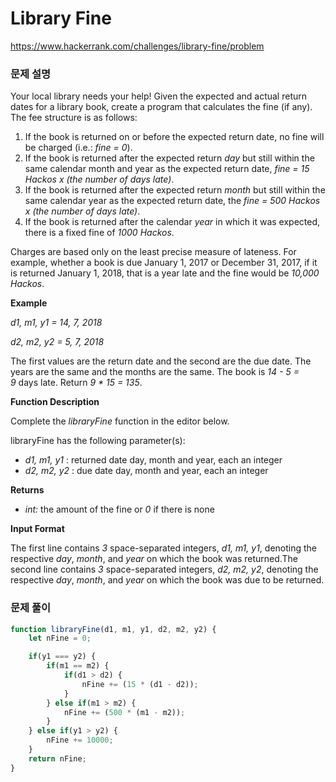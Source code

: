 # Library Fine

https://www.hackerrank.com/challenges/library-fine/problem

### 문제 설명

Your local library needs your help! Given the expected and actual return dates for a library book, create a program that calculates the fine (if any). The fee structure is as follows:

1. If the book is returned on or before the expected return date, no fine will be charged (i.e.: *fine = 0*).
2. If the book is returned after the expected return *day* but still within the same calendar month and year as the expected return date, *fine = 15 Hackos x (the number of days late)*.
3. If the book is returned after the expected return *month* but still within the same calendar year as the expected return date, the *fine = 500 Hackos x (the number of days late)*.
4. If the book is returned after the calendar *year* in which it was expected, there is a fixed fine of *1000 Hackos*.

Charges are based only on the least precise measure of lateness. For example, whether a book is due January 1, 2017 or December 31, 2017, if it is returned January 1, 2018, that is a year late and the fine would be *10,000 Hackos*.

**Example**

*d1, m1, y1 = 14, 7, 2018*

*d2, m2, y2 = 5, 7, 2018*

The first values are the return date and the second are the due date. The years are the same and the months are the same. The book is *14 - 5 = 9* days late. Return *9 * 15 = 135*.

**Function Description**

Complete the *libraryFine* function in the editor below.

libraryFine has the following parameter(s):

- *d1, m1, y1* : returned date day, month and year, each an integer
- *d2, m2, y2* : due date day, month and year, each an integer

**Returns**

- *int:* the amount of the fine or *0* if there is none

**Input Format**

The first line contains *3* space-separated integers, *d1, m1, y1*, denoting the respective *day*, *month*, and *year* on which the book was returned.The second line contains *3* space-separated integers, *d2, m2, y2*, denoting the respective *day*, *month*, and *year* on which the book was due to be returned.
### 문제 풀이

```jsx
function libraryFine(d1, m1, y1, d2, m2, y2) {
	let nFine = 0;

	if(y1 === y2) {
		if(m1 == m2) {
			if(d1 > d2) {
				nFine += (15 * (d1 - d2));
			}
		} else if(m1 > m2) {
			nFine += (500 * (m1 - m2));
		}	
	} else if(y1 > y2) {
		nFine += 10000;
	}
	return nFine;
}
```
